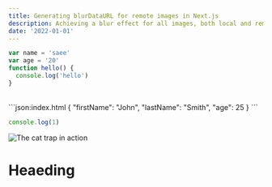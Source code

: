 ```yaml
---
title: Generating blurDataURL for remote images in Next.js
description: Achieving a blur effect for all images, both local and remote, using Next.js, MDX and Rehype.
date: '2022-01-01'
---
```


```js
var name = 'saee'
var age = '20'
function hello() {
  console.log('hello')
}
```

<br/>
```json:index.html
{
  "firstName": "John",
  "lastName": "Smith",
  "age": 25
}
```

```js filename="index.js"
console.log(1)
```

![The cat trap in action](https://kabartolo.github.io/chicago-docs-demo/static/0a1b76564b2e630e6fcf0ce5cbdc1cb1/df51d/sahand-babali-unsplash.jpg)

# Heaeding
